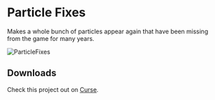 # Particle Fixes
Makes a whole bunch of particles appear again that have been missing from the game for many years.

![ParticleFixes](https://i.imgur.com/NEwH12A.png)

## Downloads
Check this project out on [Curse](https://minecraft.curseforge.com/projects/particle-fixes).

